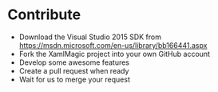 Contribute
==========
* Download the Visual Studio 2015 SDK from https://msdn.microsoft.com/en-us/library/bb166441.aspx
* Fork the XamlMagic project into your own GitHub account
* Develop some awesome features
* Create a pull request when ready
* Wait for us to merge your request
